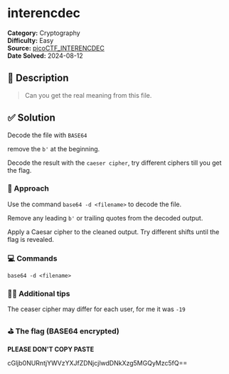 # interencdec

**Category:** Cryptography  
**Difficulty:** Easy  
**Source:**
[picoCTF_INTERENCDEC](https://play.picoctf.org/practice/challenge/418)  
**Date Solved:** 2024-08-12

## 📁 Description

> Can you get the real meaning from this file.

## ✅ Solution

Decode the file with `BASE64`

remove the `b'` at the beginning.

Decode the result with the `caeser cipher`, try different ciphers till you get
the flag.

### 🧠 Approach

Use the command `base64 -d <filename>` to decode the file.

Remove any leading `b'` or trailing quotes from the decoded output.

Apply a Caesar cipher to the cleaned output. Try different shifts until the flag
is revealed.

### 💻 Commands

`base64 -d <filename>`

### ✌🏾 Additional tips

The ceaser cipher may differ for each user, for me it was `-19`

### ⛳️ The flag (BASE64 encrypted)

**PLEASE DON'T COPY PASTE**

cGljb0NURntjYWVzYXJfZDNjcjlwdDNkXzg5MGQyMzc5fQ==
